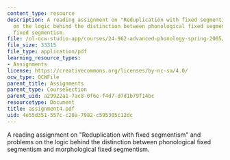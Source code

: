 ```yaml
---
content_type: resource
description: A reading assignment on "Reduplication with fixed segmentism" and problems
  on the logic behind the distinction between phonological fixed segmentism and morphological
  fixed segmentism.
file: /ol-ocw-studio-app/courses/24-962-advanced-phonology-spring-2005/4e55d351557cc20a7982c595305c12dc_assignment4.pdf
file_size: 33315
file_type: application/pdf
learning_resource_types:
- Assignments
license: https://creativecommons.org/licenses/by-nc-sa/4.0/
ocw_type: OCWFile
parent_title: Assignments
parent_type: CourseSection
parent_uid: a29922a1-7ac8-0f6e-f4d7-d7d1b79f14bc
resourcetype: Document
title: assignment4.pdf
uid: 4e55d351-557c-c20a-7982-c595305c12dc
---
```

A reading assignment on "Reduplication with fixed segmentism" and problems on the logic behind the distinction between phonological fixed segmentism and morphological fixed segmentism.